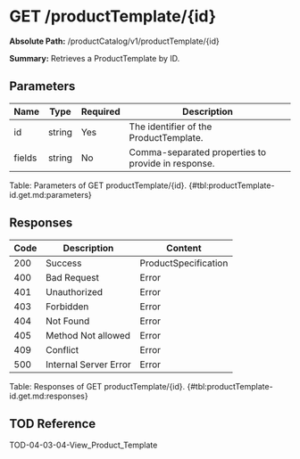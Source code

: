 <!--
    ATTENTION: This file was generated via gradle!
               Do NOT manually edit this file! Any such changes will be overwritten!
-->

# GET /productTemplate/{id}

**Absolute Path:** /productCatalog/v1/productTemplate/{id}

**Summary:** Retrieves a ProductTemplate by ID.

## Parameters

| Name | Type | Required | Description |
|------|------|----------|-------------|
| id | string | Yes | The identifier of the ProductTemplate. |
| fields | string | No | Comma-separated properties to provide in response. |

Table: Parameters of GET productTemplate/{id}. {#tbl:productTemplate-id.get.md:parameters}

## Responses

| Code | Description | Content |
|------|-------------|---------|
| 200 | Success | ProductSpecification |
| 400 | Bad Request | Error |
| 401 | Unauthorized | Error |
| 403 | Forbidden | Error |
| 404 | Not Found | Error |
| 405 | Method Not allowed | Error |
| 409 | Conflict | Error |
| 500 | Internal Server Error | Error |

Table: Responses of GET productTemplate/{id}. {#tbl:productTemplate-id.get.md:responses}

## TOD Reference

TOD-04-03-04-View_Product_Template
